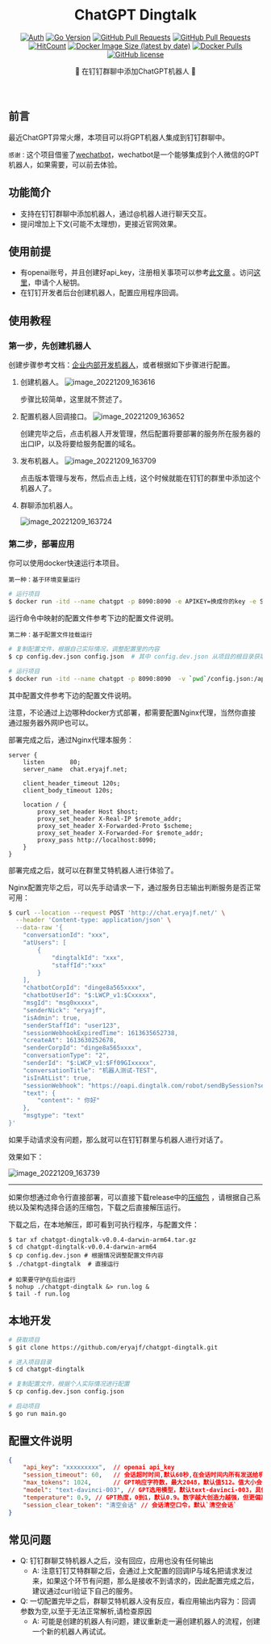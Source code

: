 <div align="center">
<h1>ChatGPT Dingtalk</h1>

[![Auth](https://img.shields.io/badge/Auth-eryajf-ff69b4)](https://github.com/eryajf)
[![Go Version](https://img.shields.io/github/go-mod/go-version/eryajf/chatgpt-dingtalk)](https://github.com/eryajf/chatgpt-dingtalk)
[![GitHub Pull Requests](https://img.shields.io/github/issues-pr/eryajf/chatgpt-dingtalk)](https://github.com/eryajf/chatgpt-dingtalk/pulls)
[![GitHub Pull Requests](https://img.shields.io/github/stars/eryajf/chatgpt-dingtalk)](https://github.com/eryajf/chatgpt-dingtalk/stargazers)
[![HitCount](https://views.whatilearened.today/views/github/eryajf/chatgpt-dingtalk.svg)](https://github.com/eryajf/chatgpt-dingtalk)
[![Docker Image Size (latest by date)](https://img.shields.io/docker/image-size/eryajf/chatgpt-dingtalk)](https://hub.docker.com/r/eryajf/chatgpt-dingtalk)
[![Docker Pulls](https://img.shields.io/docker/pulls/eryajf/chatgpt-dingtalk)](https://hub.docker.com/r/eryajf/chatgpt-dingtalk)
[![GitHub license](https://img.shields.io/github/license/eryajf/chatgpt-dingtalk)](https://github.com/eryajf/chatgpt-dingtalk/blob/main/LICENSE)

<p> 🌉 在钉钉群聊中添加ChatGPT机器人 🌉</p>

<img src="https://camo.githubusercontent.com/82291b0fe831bfc6781e07fc5090cbd0a8b912bb8b8d4fec0696c881834f81ac/68747470733a2f2f70726f626f742e6d656469612f394575424971676170492e676966" width="800"  height="3">
</div><br>


## 前言

最近ChatGPT异常火爆，本项目可以将GPT机器人集成到钉钉群聊中。

`感谢：`这个项目借鉴了[wechatbot](https://github.com/869413421/wechatbot.git)，wechatbot是一个能够集成到个人微信的GPT机器人，如果需要，可以前去体验。

## 功能简介

* 支持在钉钉群聊中添加机器人，通过@机器人进行聊天交互。
* 提问增加上下文(可能不太理想)，更接近官网效果。

## 使用前提

* 有openai账号，并且创建好api_key，注册相关事项可以参考[此文章](https://juejin.cn/post/7173447848292253704) 。访问[这里](https://beta.openai.com/account/api-keys)，申请个人秘钥。
* 在钉钉开发者后台创建机器人，配置应用程序回调。

## 使用教程

### 第一步，先创建机器人

创建步骤参考文档：[企业内部开发机器人](https://open.dingtalk.com/document/robots/enterprise-created-chatbot)，或者根据如下步骤进行配置。

1. 创建机器人。
   ![image_20221209_163616](https://cdn.staticaly.com/gh/eryajf/tu/main/img/image_20221209_163616.png)

   步骤比较简单，这里就不赘述了。

2. 配置机器人回调接口。
   ![image_20221209_163652](https://cdn.staticaly.com/gh/eryajf/tu/main/img/image_20221209_163652.png)

   创建完毕之后，点击机器人开发管理，然后配置将要部署的服务所在服务器的出口IP，以及将要给服务配置的域名。

3. 发布机器人。
   ![image_20221209_163709](https://cdn.staticaly.com/gh/eryajf/tu/main/img/image_20221209_163709.png)

   点击版本管理与发布，然后点击上线，这个时候就能在钉钉的群里中添加这个机器人了。

4. 群聊添加机器人。

   ![image_20221209_163724](https://cdn.staticaly.com/gh/eryajf/tu/main/img/image_20221209_163724.png)

### 第二步，部署应用

你可以使用docker快速运行本项目。

`第一种：基于环境变量运行`

```sh
# 运行项目
$ docker run -itd --name chatgpt -p 8090:8090 -e APIKEY=换成你的key -e SESSIONTIMEOUT=60s -e MODEL=text-davinci-003 -e MAX_TOKENS=512 -e TEMPREATURE=0.9 -e SESSION_CLEAR_TOKEN=清空会话 --restart=always docker.mirrors.sjtug.sjtu.edu.cn/eryajf/chatgpt-dingtalk:latest
```

运行命令中映射的配置文件参考下边的配置文件说明。

`第二种：基于配置文件挂载运行`

```sh
# 复制配置文件，根据自己实际情况，调整配置里的内容
$ cp config.dev.json config.json  # 其中 config.dev.json 从项目的根目录获取

# 运行项目
$ docker run -itd --name chatgpt -p 8090:8090  -v `pwd`/config.json:/app/config.json --restart=always docker.mirrors.sjtug.sjtu.edu.cn/eryajf/chatgpt-dingtalk:latest
```

其中配置文件参考下边的配置文件说明。

注意，不论通过上边哪种docker方式部署，都需要配置Nginx代理，当然你直接通过服务器外网IP也可以。

部署完成之后，通过Nginx代理本服务：

```nginx
server {
    listen       80;
    server_name  chat.eryajf.net;

    client_header_timeout 120s;
    client_body_timeout 120s;

    location / {
        proxy_set_header Host $host;
        proxy_set_header X-Real-IP $remote_addr;
        proxy_set_header X-Forwarded-Proto $scheme;
        proxy_set_header X-Forwarded-For $remote_addr;
        proxy_pass http://localhost:8090;
    }
}
```

部署完成之后，就可以在群里艾特机器人进行体验了。

Nginx配置完毕之后，可以先手动请求一下，通过服务日志输出判断服务是否正常可用：

```sh
$ curl --location --request POST 'http://chat.eryajf.net/' \
  --header 'Content-type: application/json' \
  --data-raw '{
    "conversationId": "xxx",
    "atUsers": [
        {
            "dingtalkId": "xxx",
            "staffId":"xxx"
        }
    ],
    "chatbotCorpId": "dinge8a565xxxx",
    "chatbotUserId": "$:LWCP_v1:$Cxxxxx",
    "msgId": "msg0xxxxx",
    "senderNick": "eryajf",
    "isAdmin": true,
    "senderStaffId": "user123",
    "sessionWebhookExpiredTime": 1613635652738,
    "createAt": 1613630252678,
    "senderCorpId": "dinge8a565xxxx",
    "conversationType": "2",
    "senderId": "$:LWCP_v1:$Ff09GIxxxxx",
    "conversationTitle": "机器人测试-TEST",
    "isInAtList": true,
    "sessionWebhook": "https://oapi.dingtalk.com/robot/sendBySession?session=xxxxx",
    "text": {
        "content": " 你好"
    },
    "msgtype": "text"
}'
```

如果手动请求没有问题，那么就可以在钉钉群里与机器人进行对话了。

效果如下：

![image_20221209_163739](https://cdn.staticaly.com/gh/eryajf/tu/main/img/image_20221209_163739.png)

---

如果你想通过命令行直接部署，可以直接下载release中的[压缩包](https://github.com/eryajf/chatgpt-dingtalk/releases) ，请根据自己系统以及架构选择合适的压缩包，下载之后直接解压运行。

下载之后，在本地解压，即可看到可执行程序，与配置文件：

```
$ tar xf chatgpt-dingtalk-v0.0.4-darwin-arm64.tar.gz
$ cd chatgpt-dingtalk-v0.0.4-darwin-arm64
$ cp config.dev.json # 根据情况调整配置文件内容
$ ./chatgpt-dingtalk  # 直接运行

# 如果要守护在后台运行
$ nohup ./chatgpt-dingtalk &> run.log &
$ tail -f run.log
```


## 本地开发

```sh
# 获取项目
$ git clone https://github.com/eryajf/chatgpt-dingtalk.git

# 进入项目目录
$ cd chatgpt-dingtalk

# 复制配置文件，根据个人实际情况进行配置
$ cp config.dev.json config.json

# 启动项目
$ go run main.go
```

## 配置文件说明

```json
{
    "api_key": "xxxxxxxxx",  // openai api_key
    "session_timeout": 60,   // 会话超时时间,默认60秒,在会话时间内所有发送给机器人的信息会作为上下文
    "max_tokens": 1024,      // GPT响应字符数，最大2048，默认值512。值大小会影响接口响应速度，越大响应越慢。
    "model": "text-davinci-003", // GPT选用模型，默认text-davinci-003，具体选项参考官网训练场
    "temperature": 0.9, // GPT热度，0到1，默认0.9。数字越大创造力越强，但更偏离训练事实，越低越接近训练事实
    "session_clear_token": "清空会话" // 会话清空口令，默认`清空会话`
}
```

## 常见问题

- Q: 钉钉群聊艾特机器人之后，没有回应，应用也没有任何输出
  - A: 注意钉钉艾特群聊之后，会通过上文配置的回调IP与域名把请求发过来，如果这个环节有问题，那么是接收不到请求的，因此配置完成之后，建议通过curl验证下自己的服务。
- Q: 一切配置完毕之后，群聊艾特机器人没有反应，看应用输出内容为：回调参数为空,以至于无法正常解析,请检查原因
  - A: 可能是创建的机器人有问题，建议重新走一遍创建机器人的流程，创建一个新的机器人再试试。